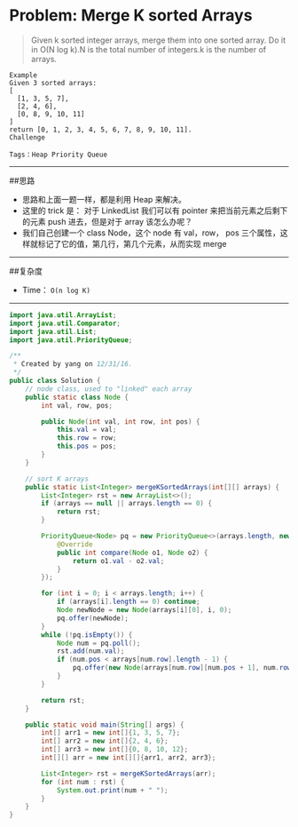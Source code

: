 # Problem: Merge K sorted Arrays

> Given k sorted integer arrays, merge them into one sorted array. Do it in O(N log k).N is the total number of integers.k is the number of arrays.

``` 
Example  
Given 3 sorted arrays:   
[ 
  [1, 3, 5, 7],
  [2, 4, 6],
  [0, 8, 9, 10, 11]
]
return [0, 1, 2, 3, 4, 5, 6, 7, 8, 9, 10, 11].
Challenge

Tags：Heap Priority Queue
```

-----------
##思路
* 思路和上面一题一样，都是利用 Heap 来解决。
* 这里的 trick 是： 对于 LinkedList 我们可以有 pointer 来把当前元素之后剩下的元素 push 进去，但是对于 array 该怎么办呢？
* 我们自己创建一个 class Node，这个 node 有 val，row， pos 三个属性，这样就标记了它的值，第几行，第几个元素，从而实现 merge

--------
##复杂度
* Time： `O(n log K)`

---------


```java
import java.util.ArrayList;
import java.util.Comparator;
import java.util.List;
import java.util.PriorityQueue;

/**
 * Created by yang on 12/31/16.
 */
public class Solution {
    // node class, used to "linked" each array
    public static class Node {
        int val, row, pos;

        public Node(int val, int row, int pos) {
            this.val = val;
            this.row = row;
            this.pos = pos;
        }
    }

    // sort K arrays
    public static List<Integer> mergeKSortedArrays(int[][] arrays) {
        List<Integer> rst = new ArrayList<>();
        if (arrays == null || arrays.length == 0) {
            return rst;
        }

        PriorityQueue<Node> pq = new PriorityQueue<>(arrays.length, new Comparator<Node>() {
            @Override
            public int compare(Node o1, Node o2) {
                return o1.val - o2.val;
            }
        });

        for (int i = 0; i < arrays.length; i++) {
            if (arrays[i].length == 0) continue;
            Node newNode = new Node(arrays[i][0], i, 0);
            pq.offer(newNode);
        }
        while (!pq.isEmpty()) {
            Node num = pq.poll();
            rst.add(num.val);
            if (num.pos < arrays[num.row].length - 1) {
                pq.offer(new Node(arrays[num.row][num.pos + 1], num.row, num.pos + 1));
            }
        }

        return rst;
    }

    public static void main(String[] args) {
        int[] arr1 = new int[]{1, 3, 5, 7};
        int[] arr2 = new int[]{2, 4, 6};
        int[] arr3 = new int[]{0, 8, 10, 12};
        int[][] arr = new int[][]{arr1, arr2, arr3};

        List<Integer> rst = mergeKSortedArrays(arr);
        for (int num : rst) {
            System.out.print(num + " ");
        }
    }
}



```

